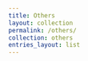 ```yaml
---
title: Others
layout: collection
permalink: /others/
collection: others
entries_layout: list
---
```

